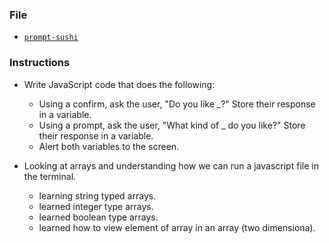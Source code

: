 ### File

* [`prompt-sushi`](Unsolved/prompt-sushi.html)

### Instructions

* Write JavaScript code that does the following:
  * Using a confirm, ask the user, "Do you like \_?" Store their response in a variable.
  * Using a prompt, ask the user, "What kind of \_ do you like?" Store their response in a variable.
  * Alert both variables to the screen.

* Looking at arrays and understanding how we can run a javascript file in the terminal.
  * learning string typed arrays.
  * learned integer type arrays.
  * learned boolean type arrays.
  * learned how to view element of array in an array (two dimensiona).